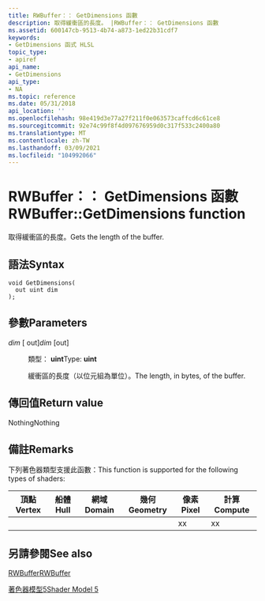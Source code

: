```yaml
---
title: RWBuffer：： GetDimensions 函數
description: 取得緩衝區的長度。 |RWBuffer：： GetDimensions 函數
ms.assetid: 600147cb-9513-4b74-a873-1ed22b31cdf7
keywords:
- GetDimensions 函式 HLSL
topic_type:
- apiref
api_name:
- GetDimensions
api_type:
- NA
ms.topic: reference
ms.date: 05/31/2018
api_location: ''
ms.openlocfilehash: 98e419d3e77a27f211f0e063573caffcd6c61ce8
ms.sourcegitcommit: 92e74c99f8f4d097676959d0c317f533c2400a80
ms.translationtype: MT
ms.contentlocale: zh-TW
ms.lasthandoff: 03/09/2021
ms.locfileid: "104992066"
---
```

# <a name="rwbuffergetdimensions-function"></a><span data-ttu-id="d8116-105">RWBuffer：： GetDimensions 函數</span><span class="sxs-lookup"><span data-stu-id="d8116-105">RWBuffer::GetDimensions function</span></span>

<span data-ttu-id="d8116-106">取得緩衝區的長度。</span><span class="sxs-lookup"><span data-stu-id="d8116-106">Gets the length of the buffer.</span></span>

## <a name="syntax"></a><span data-ttu-id="d8116-107">語法</span><span class="sxs-lookup"><span data-stu-id="d8116-107">Syntax</span></span>

``` syntax
void GetDimensions(
  out uint dim
);
```

## <a name="parameters"></a><span data-ttu-id="d8116-108">參數</span><span class="sxs-lookup"><span data-stu-id="d8116-108">Parameters</span></span>

<dl> <dt>

<span data-ttu-id="d8116-109">*dim* \[ out\]</span><span class="sxs-lookup"><span data-stu-id="d8116-109">*dim* \[out\]</span></span>
</dt> <dd>

<span data-ttu-id="d8116-110">類型： **uint**</span><span class="sxs-lookup"><span data-stu-id="d8116-110">Type: **uint**</span></span>

<span data-ttu-id="d8116-111">緩衝區的長度（以位元組為單位）。</span><span class="sxs-lookup"><span data-stu-id="d8116-111">The length, in bytes, of the buffer.</span></span>

</dd> </dl>

## <a name="return-value"></a><span data-ttu-id="d8116-112">傳回值</span><span class="sxs-lookup"><span data-stu-id="d8116-112">Return value</span></span>

<span data-ttu-id="d8116-113">Nothing</span><span class="sxs-lookup"><span data-stu-id="d8116-113">Nothing</span></span>

## <a name="remarks"></a><span data-ttu-id="d8116-114">備註</span><span class="sxs-lookup"><span data-stu-id="d8116-114">Remarks</span></span>

<span data-ttu-id="d8116-115">下列著色器類型支援此函數：</span><span class="sxs-lookup"><span data-stu-id="d8116-115">This function is supported for the following types of shaders:</span></span>



| <span data-ttu-id="d8116-116">頂點</span><span class="sxs-lookup"><span data-stu-id="d8116-116">Vertex</span></span> | <span data-ttu-id="d8116-117">船體</span><span class="sxs-lookup"><span data-stu-id="d8116-117">Hull</span></span> | <span data-ttu-id="d8116-118">網域</span><span class="sxs-lookup"><span data-stu-id="d8116-118">Domain</span></span> | <span data-ttu-id="d8116-119">幾何</span><span class="sxs-lookup"><span data-stu-id="d8116-119">Geometry</span></span> | <span data-ttu-id="d8116-120">像素</span><span class="sxs-lookup"><span data-stu-id="d8116-120">Pixel</span></span> | <span data-ttu-id="d8116-121">計算</span><span class="sxs-lookup"><span data-stu-id="d8116-121">Compute</span></span> |
|--------|------|--------|----------|-------|---------|
|        |      |        |          | <span data-ttu-id="d8116-122">x</span><span class="sxs-lookup"><span data-stu-id="d8116-122">x</span></span>     | <span data-ttu-id="d8116-123">x</span><span class="sxs-lookup"><span data-stu-id="d8116-123">x</span></span>       |



 

## <a name="see-also"></a><span data-ttu-id="d8116-124">另請參閱</span><span class="sxs-lookup"><span data-stu-id="d8116-124">See also</span></span>

<dl> <dt>

[<span data-ttu-id="d8116-125">RWBuffer</span><span class="sxs-lookup"><span data-stu-id="d8116-125">RWBuffer</span></span>](sm5-object-rwbuffer.md)
</dt> <dt>

[<span data-ttu-id="d8116-126">著色器模型5</span><span class="sxs-lookup"><span data-stu-id="d8116-126">Shader Model 5</span></span>](d3d11-graphics-reference-sm5.md)
</dt> </dl>

 

 




